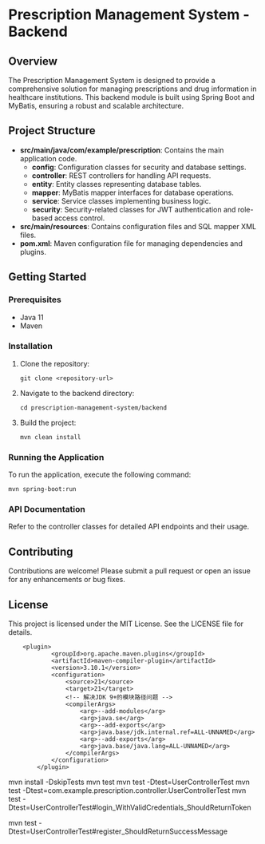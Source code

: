 # Prescription Management System - Backend

## Overview
The Prescription Management System is designed to provide a comprehensive solution for managing prescriptions and drug information in healthcare institutions. This backend module is built using Spring Boot and MyBatis, ensuring a robust and scalable architecture.

## Project Structure
- **src/main/java/com/example/prescription**: Contains the main application code.
  - **config**: Configuration classes for security and database settings.
  - **controller**: REST controllers for handling API requests.
  - **entity**: Entity classes representing database tables.
  - **mapper**: MyBatis mapper interfaces for database operations.
  - **service**: Service classes implementing business logic.
  - **security**: Security-related classes for JWT authentication and role-based access control.
- **src/main/resources**: Contains configuration files and SQL mapper XML files.
- **pom.xml**: Maven configuration file for managing dependencies and plugins.

## Getting Started

### Prerequisites
- Java 11
- Maven

### Installation
1. Clone the repository:
   ```
   git clone <repository-url>
   ```
2. Navigate to the backend directory:
   ```
   cd prescription-management-system/backend
   ```
3. Build the project:
   ```
   mvn clean install
   ```

### Running the Application
To run the application, execute the following command:
```
mvn spring-boot:run
```

### API Documentation
Refer to the controller classes for detailed API endpoints and their usage.

## Contributing
Contributions are welcome! Please submit a pull request or open an issue for any enhancements or bug fixes.

## License
This project is licensed under the MIT License. See the LICENSE file for details.



        <plugin>
                <groupId>org.apache.maven.plugins</groupId>
                <artifactId>maven-compiler-plugin</artifactId>
                <version>3.10.1</version>
                <configuration>
                    <source>21</source>
                    <target>21</target>
                    <!-- 解决JDK 9+的模块路径问题 -->
                    <compilerArgs>
                        <arg>--add-modules</arg>
                        <arg>java.se</arg>
                        <arg>--add-exports</arg>
                        <arg>java.base/jdk.internal.ref=ALL-UNNAMED</arg>
                        <arg>--add-exports</arg>
                        <arg>java.base/java.lang=ALL-UNNAMED</arg>
                    </compilerArgs>
                </configuration>
            </plugin>  




mvn install -DskipTests
mvn test
mvn test -Dtest=UserControllerTest
mvn test -Dtest=com.example.prescription.controller.UserControllerTest
mvn test -Dtest=UserControllerTest#login_WithValidCredentials_ShouldReturnToken


mvn test -Dtest=UserControllerTest#register_ShouldReturnSuccessMessage